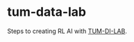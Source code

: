 # tum-data-lab


Steps to creating RL AI with [TUM-DI-LAB](https://www.di-lab.tum.de/index.php?id=57&L=1).